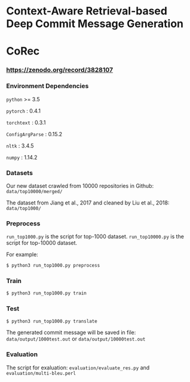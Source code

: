 # Context-Aware Retrieval-based Deep Commit Message Generation
# CoRec

### https://zenodo.org/record/3828107

### Environment Dependencies

`python` >= 3.5

`pytorch` : 0.4.1

`torchtext` : 0.3.1

`ConfigArgParse` : 0.15.2

`nltk` : 3.4.5

`numpy` : 1.14.2

### Datasets
 Our new dataset crawled from 10000 repositories in Github: `data/top10000/merged/`
 
 The dataset from Jiang et al., 2017 and cleaned by Liu et al., 2018: `data/top1000/`
 
### Preprocess
`run_top1000.py` is the script for top-1000 dataset.
`run_top10000.py` is the script for top-10000 dataset.

For example:
```bash
$ python3 run_top1000.py preprocess
```

### Train
```bash
$ python3 run_top1000.py train
```

### Test
```bash
$ python3 run_top1000.py translate
```

The generated commit message will be saved in file: `data/output/1000test.out` or `data/output/10000test.out`

### Evaluation
The script for exaluation: `evaluation/evaluate_res.py` and `evaluation/multi-bleu.perl`
